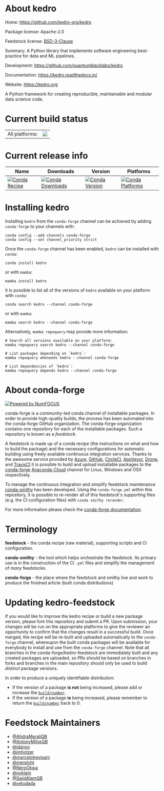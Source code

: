 About kedro
===========

Home: https://github.com/kedro-org/kedro

Package license: Apache-2.0

Feedstock license: [BSD-3-Clause](https://github.com/conda-forge/kedro-feedstock/blob/main/LICENSE.txt)

Summary: A Python library that implements software engineering best-practice for data and ML pipelines.

Development: https://github.com/quantumblacklabs/kedro

Documentation: https://kedro.readthedocs.io/

Website: https://kedro.org

A Python framework for creating reproducible, maintainable and modular data science code.

Current build status
====================


<table><tr><td>All platforms:</td>
    <td>
      <a href="https://dev.azure.com/conda-forge/feedstock-builds/_build/latest?definitionId=9545&branchName=main">
        <img src="https://dev.azure.com/conda-forge/feedstock-builds/_apis/build/status/kedro-feedstock?branchName=main">
      </a>
    </td>
  </tr>
</table>

Current release info
====================

| Name | Downloads | Version | Platforms |
| --- | --- | --- | --- |
| [![Conda Recipe](https://img.shields.io/badge/recipe-kedro-green.svg)](https://anaconda.org/conda-forge/kedro) | [![Conda Downloads](https://img.shields.io/conda/dn/conda-forge/kedro.svg)](https://anaconda.org/conda-forge/kedro) | [![Conda Version](https://img.shields.io/conda/vn/conda-forge/kedro.svg)](https://anaconda.org/conda-forge/kedro) | [![Conda Platforms](https://img.shields.io/conda/pn/conda-forge/kedro.svg)](https://anaconda.org/conda-forge/kedro) |

Installing kedro
================

Installing `kedro` from the `conda-forge` channel can be achieved by adding `conda-forge` to your channels with:

```
conda config --add channels conda-forge
conda config --set channel_priority strict
```

Once the `conda-forge` channel has been enabled, `kedro` can be installed with `conda`:

```
conda install kedro
```

or with `mamba`:

```
mamba install kedro
```

It is possible to list all of the versions of `kedro` available on your platform with `conda`:

```
conda search kedro --channel conda-forge
```

or with `mamba`:

```
mamba search kedro --channel conda-forge
```

Alternatively, `mamba repoquery` may provide more information:

```
# Search all versions available on your platform:
mamba repoquery search kedro --channel conda-forge

# List packages depending on `kedro`:
mamba repoquery whoneeds kedro --channel conda-forge

# List dependencies of `kedro`:
mamba repoquery depends kedro --channel conda-forge
```


About conda-forge
=================

[![Powered by
NumFOCUS](https://img.shields.io/badge/powered%20by-NumFOCUS-orange.svg?style=flat&colorA=E1523D&colorB=007D8A)](https://numfocus.org)

conda-forge is a community-led conda channel of installable packages.
In order to provide high-quality builds, the process has been automated into the
conda-forge GitHub organization. The conda-forge organization contains one repository
for each of the installable packages. Such a repository is known as a *feedstock*.

A feedstock is made up of a conda recipe (the instructions on what and how to build
the package) and the necessary configurations for automatic building using freely
available continuous integration services. Thanks to the awesome service provided by
[Azure](https://azure.microsoft.com/en-us/services/devops/), [GitHub](https://github.com/),
[CircleCI](https://circleci.com/), [AppVeyor](https://www.appveyor.com/),
[Drone](https://cloud.drone.io/welcome), and [TravisCI](https://travis-ci.com/)
it is possible to build and upload installable packages to the
[conda-forge](https://anaconda.org/conda-forge) [Anaconda-Cloud](https://anaconda.org/)
channel for Linux, Windows and OSX respectively.

To manage the continuous integration and simplify feedstock maintenance
[conda-smithy](https://github.com/conda-forge/conda-smithy) has been developed.
Using the ``conda-forge.yml`` within this repository, it is possible to re-render all of
this feedstock's supporting files (e.g. the CI configuration files) with ``conda smithy rerender``.

For more information please check the [conda-forge documentation](https://conda-forge.org/docs/).

Terminology
===========

**feedstock** - the conda recipe (raw material), supporting scripts and CI configuration.

**conda-smithy** - the tool which helps orchestrate the feedstock.
                   Its primary use is in the construction of the CI ``.yml`` files
                   and simplify the management of *many* feedstocks.

**conda-forge** - the place where the feedstock and smithy live and work to
                  produce the finished article (built conda distributions)


Updating kedro-feedstock
========================

If you would like to improve the kedro recipe or build a new
package version, please fork this repository and submit a PR. Upon submission,
your changes will be run on the appropriate platforms to give the reviewer an
opportunity to confirm that the changes result in a successful build. Once
merged, the recipe will be re-built and uploaded automatically to the
`conda-forge` channel, whereupon the built conda packages will be available for
everybody to install and use from the `conda-forge` channel.
Note that all branches in the conda-forge/kedro-feedstock are
immediately built and any created packages are uploaded, so PRs should be based
on branches in forks and branches in the main repository should only be used to
build distinct package versions.

In order to produce a uniquely identifiable distribution:
 * If the version of a package **is not** being increased, please add or increase
   the [``build/number``](https://docs.conda.io/projects/conda-build/en/latest/resources/define-metadata.html#build-number-and-string).
 * If the version of a package **is** being increased, please remember to return
   the [``build/number``](https://docs.conda.io/projects/conda-build/en/latest/resources/define-metadata.html#build-number-and-string)
   back to 0.

Feedstock Maintainers
=====================

* [@AhdraMeraliQB](https://github.com/AhdraMeraliQB/)
* [@AntonyMilneQB](https://github.com/AntonyMilneQB/)
* [@idanov](https://github.com/idanov/)
* [@jmholzer](https://github.com/jmholzer/)
* [@marcelotrevisani](https://github.com/marcelotrevisani/)
* [@merelcht](https://github.com/merelcht/)
* [@NeroOkwa](https://github.com/NeroOkwa/)
* [@noklam](https://github.com/noklam/)
* [@SajidAlamQB](https://github.com/SajidAlamQB/)
* [@yetudada](https://github.com/yetudada/)

